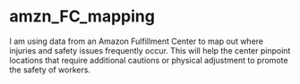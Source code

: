 # amzn_FC_mapping
I am using data from an Amazon Fulfillment Center to map out where injuries and safety issues frequently occur. This will help the center pinpoint locations that require additional cautions or physical adjustment to promote the safety of workers.
